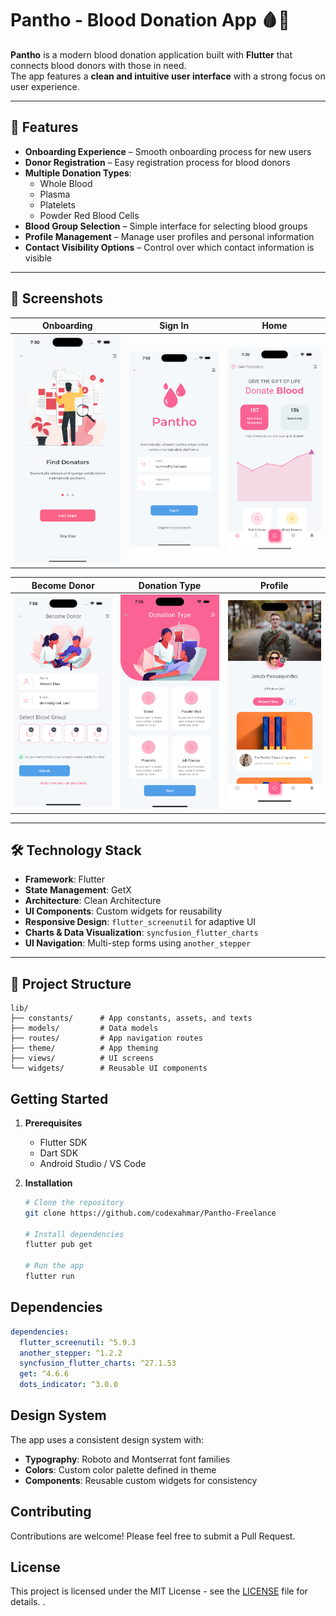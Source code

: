 # Pantho - Blood Donation App 🩸📱

**Pantho** is a modern blood donation application built with **Flutter** that connects blood donors with those in need.  
The app features a **clean and intuitive user interface** with a strong focus on user experience.

---

## 🌟 Features

- **Onboarding Experience** – Smooth onboarding process for new users  
- **Donor Registration** – Easy registration process for blood donors  
- **Multiple Donation Types**:
  - Whole Blood
  - Plasma
  - Platelets
  - Powder Red Blood Cells
- **Blood Group Selection** – Simple interface for selecting blood groups  
- **Profile Management** – Manage user profiles and personal information  
- **Contact Visibility Options** – Control over which contact information is visible  

---

## 📸 Screenshots

| Onboarding                                         | Sign In                                        | Home                                         |
| -------------------------------------------------- | ---------------------------------------------- | -------------------------------------------- |
| <img src="Screenshots/onboarding.png" width="250"> | <img src="Screenshots/signin.png" width="250"> | <img src="Screenshots/home.png" width="250"> |

| Become Donor                                       | Donation Type                                 | Profile                                      |
| -------------------------------------------------- | --------------------------------------------- | -------------------------------------------- |
| <img src="Screenshots/become-donor.png" width="250"> | <img src="Screenshots/donation-type.png" width="250"> | <img src="Screenshots/profile.png" width="250"> |

---

## 🛠️ Technology Stack

- **Framework**: Flutter  
- **State Management**: GetX  
- **Architecture**: Clean Architecture  
- **UI Components**: Custom widgets for reusability  
- **Responsive Design**: `flutter_screenutil` for adaptive UI  
- **Charts & Data Visualization**: `syncfusion_flutter_charts`  
- **UI Navigation**: Multi-step forms using `another_stepper`  

---

## 📂 Project Structure



```
lib/
├── constants/      # App constants, assets, and texts
├── models/         # Data models
├── routes/         # App navigation routes
├── theme/          # App theming
├── views/          # UI screens
└── widgets/        # Reusable UI components
```

## Getting Started

1. **Prerequisites**

   - Flutter SDK
   - Dart SDK
   - Android Studio / VS Code

2. **Installation**

   ```bash
   # Clone the repository
   git clone https://github.com/codexahmar/Pantho-Freelance

   # Install dependencies
   flutter pub get

   # Run the app
   flutter run
   ```

## Dependencies

```yaml
dependencies:
  flutter_screenutil: ^5.9.3
  another_stepper: ^1.2.2
  syncfusion_flutter_charts: ^27.1.53
  get: ^4.6.6
  dots_indicator: ^3.0.0
```

## Design System

The app uses a consistent design system with:

- **Typography**: Roboto and Montserrat font families
- **Colors**: Custom color palette defined in theme
- **Components**: Reusable custom widgets for consistency

## Contributing

Contributions are welcome! Please feel free to submit a Pull Request.

## License

This project is licensed under the MIT License - see the [LICENSE](LICENSE) file for details.
.
